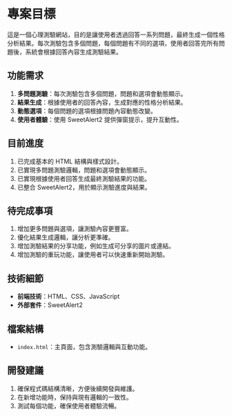 # 專案目標

這是一個心理測驗網站，目的是讓使用者透過回答一系列問題，最終生成一個性格分析結果。每次測驗包含多個問題，每個問題有不同的選項，使用者回答完所有問題後，系統會根據回答內容生成測驗結果。

## 功能需求
1. **多問題測驗**：每次測驗包含多個問題，問題和選項會動態顯示。
2. **結果生成**：根據使用者的回答內容，生成對應的性格分析結果。
3. **動態選項**：每個問題的選項根據問題內容動態改變。
4. **使用者體驗**：使用 SweetAlert2 提供彈窗提示，提升互動性。

## 目前進度
1. 已完成基本的 HTML 結構與樣式設計。
2. 已實現多問題測驗邏輯，問題和選項會動態顯示。
3. 已實現根據使用者回答生成最終測驗結果的功能。
4. 已整合 SweetAlert2，用於顯示測驗進度與結果。

## 待完成事項
1. 增加更多問題與選項，讓測驗內容更豐富。
2. 優化結果生成邏輯，讓分析更準確。
3. 增加測驗結果的分享功能，例如生成可分享的圖片或連結。
4. 增加測驗的重玩功能，讓使用者可以快速重新開始測驗。

## 技術細節
- **前端技術**：HTML、CSS、JavaScript
- **外部套件**：SweetAlert2

## 檔案結構
- `index.html`：主頁面，包含測驗邏輯與互動功能。

## 開發建議
1. 確保程式碼結構清晰，方便後續開發與維護。
2. 在新增功能時，保持與現有邏輯的一致性。
3. 測試每個功能，確保使用者體驗流暢。